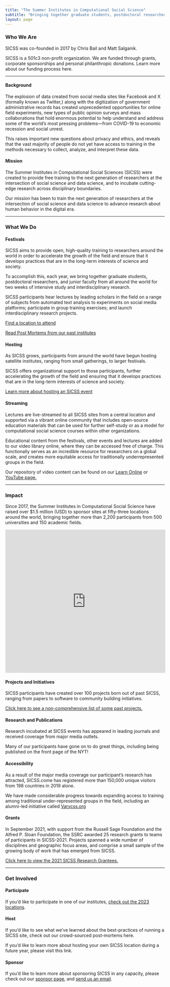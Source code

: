 ```yaml
---
title: "The Summer Institutes in Computational Social Science"
subtitle: "Bringing together graduate students, postdoctoral researchers, and junior faculty for two weeks of intensive study and interdisciplinary research"
layout: page
---
```


### Who We Are

SICSS was co-founded in 2017 by Chris Bail and Matt Salganik.

SICSS is a 501c3 non-profit organization. We are funded through grants, corporate sponsorships and personal philanthropic donations. Learn more about our funding process here.

---

#### Background

The explosion of data created from social media sites like Facebook and X (formally known as Twitter,) along with the digitization of government administrative records has created unprecedented opportunities for online field experiments, new types of public opinion surveys and mass collaborations that hold enormous potential to help understand and address some of the world’s most pressing problems—from COVID-19 to economic recession and social unrest.

This raises important new questions about privacy and ethics, and reveals that the vast majority of people do not yet have access to training in the methods necessary to collect, analyze, and interpret these data.

#### Mission

The Summer Institutes in Computational Social Sciences (SICSS) were created to provide free training to the next generation of researchers at the intersection of social science and data science, and to incubate cutting-edge research across disciplinary boundaries.

Our mission has been to train the next generation of researchers at the intersection of social science and data science to advance research about human behavior in the digital era.

---

### What We Do


#### Festivals

SICSS aims to provide open, high-quality training to researchers around the world in order to accelerate the growth of the field and ensure that it develops practices that are in the long-term interests of science and society. 

To accomplish this, each year, we bring together graduate students, postdoctoral researchers, and junior faculty from all around the world for two weeks of intensive study and interdisciplinary research.

SICSS participants hear lectures by leading scholars in the field on a range of subjects from automated text analysis to experiments on social media platforms; participate in group training exercises; and launch interdisciplinary research projects.

[Find a location to attend](locations)

[Read Post Mortems from our past institutes](post-mortem)

#### Hosting

As SICSS grows, participants from around the world have begun hosting satellite institutes, ranging from small gatherings, to larger festivals.

SICSS offers organizational support to those participants, further accelerating the growth of the field and ensuring that it develops practices that are in the long-term interests of science and society.

[Learn more about hosting an SICSS event](host)

#### Streaming

Lectures are live-streamed to all SICSS sites from a central location and supported via a vibrant online community that includes open-source education materials that can be used for further self-study or as a model for computational social science courses within other organizations.

Educational content from the festivals, other events and lectures are added to our video library online, where they can be accessed free of charge. This functionally serves as an incredible resource for researchers on a global scale, and creates more equitable access for traditionally underrepresented groups in the field.  

Our repository of video content can be found on our <a href="overview">Learn Online</a> or <a href="https://www.youtube.com/@summerinstituteincomputati9729" target="_blank">YouTube page.</a>

---

### Impact

Since 2017, the Summer Institutes in Computational Social Science have raised over $1.5 million (USD) to sponsor sites at fifty-three locations around the world, bringing together more than 2,200 participants from 500 universities and 150 academic fields.

<iframe style="border: 1px solid rgba(0, 0, 0, 0.1);" width="100%" height="450" src="https://www.figma.com/embed?embed_host=share&url=https%3A%2F%2Fwww.figma.com%2Ffile%2F2hsccqbR0H1tA7hRB42gHJ%2FThe-Growth-of-the-Summer-Institutes-in-Computational-Social-Science%3Ftype%3Dwhiteboard%26node-id%3D0%253A1%26t%3DkvNz7VSxM3VNhiTV-1" allowfullscreen></iframe>

#### Projects and Initiatives

SICSS participants have created over 100 projects born out of past SICSS, ranging from papers to software to community building initiatives.

[Click here to see a non-comprehensive list of some past projects.](/)

#### Research and Publications

Research incubated at SICSS events has appeared in leading journals and received coverage from major media outlets.

Many of our participants have gone on to do great things, including being published on the front page of the NYT!

#### Accessibility

As a result of the major media coverage our participant’s research has attracted, SICSS.come has registered more than 150,000 unique visitors from 198 countries in 2019 alone. 

We have made considerable progress towards expanding access to training among traditional under-represented groups in the field, including an alumni-led initiative called <a href="http://varycss.org/" target="_blank">Varycss.org</a>

#### Grants

In September 2021, with support from the Russell Sage Foundation and the Alfred P. Sloan Foundation, the SSRC awarded 25 research grants to teams of participants in SICSS-2021. Projects spanned a wide number of disciplines and geographic focus areas, and comprise a small sample of the growing body of work that has emerged from SICSS. 

[Click here to view the 2021 SICSS Research Grantees.](/)

---

### Get Involved

#### Participate

If you’d like to participate in one of our institutes, [check out the 2023 locations](/locations#year2023).

#### Host

If you’d like to see what we’ve learned about the best-practices of running a SICSS site, check out our crowd-sourced post-mortems here.

If you’d like to learn more about hosting your own SICSS location during a future year, please visit this link.

#### Sponsor

If you’d like to learn more about sponsoring SICSS in any capacity, please check out our [sponsor page](/), and <a href="mailto:rsfcompsocsci@gmail.com">send us an email</a>.